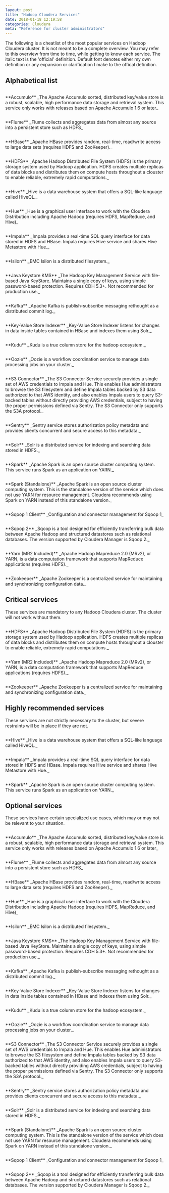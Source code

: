 ```yaml
---
layout: post
title: "Hadoop Cloudera Services"
date: 2018-01-18 12:19:58
categories: Cloudera
meta: "Reference for cluster administrators"
---
```


The following is a cheatlist of the most popular services on Hadoop Cloudera cluster. It is not meant to be a complete overview. You may refer to this overview from time to time, while getting to know each service.
The italic text is the 'official' definition. Default font denotes either my own definition or any expansion or clarification I make to the offical definition.

## Alphabetical list

<figure>
  <img src="/posts/20180118-clouderaservices/accumulo.png" alt="">
</figure>
**Accumulo**
_The Apache Accumulo sorted, distributed key/value store is a robust, scalable, high performance data storage and retrieval system. This service only works with releases based on Apache Accumulo 1.6 or later_

<figure>
  <img src="/posts/20180118-clouderaservices/flume.png" alt="">
</figure>
**Flume**
_Flume collects and aggregates data from almost any source into a persistent store such as HDFS_

<figure>
  <img src="/posts/20180118-clouderaservices/hbase.png" alt="">
</figure>
**HBase**
_Apache HBase provides random, real-time, read/write access to large data sets (requires HDFS and ZooKeeper)._

<figure>
  <img src="/posts/20180118-clouderaservices/hdfs.png" alt="">
</figure>
**HDFS**
_Apache Hadoop Distributed File System (HDFS) is the primary storage system used by Hadoop application. HDFS creates multiple replicas of data blocks and distributes them on compute hosts throughout a clouster to enable reliable, extremely rapid computations._

<figure>
  <img src="/posts/20180118-clouderaservices/hive.png" alt="">
</figure>
**Hive**
_Hive is a data warehouse system that offers a SQL-like language called HiveQL._

<figure>
  <img src="/posts/20180118-clouderaservices/hue.png" alt="">
</figure>
**Hue**
_Hue is a graphical user interface to work with the Cloudera Distribution including Apache Hadoop (requires HDFS, MapReduce, and Hive)_

<figure>
  <img src="/posts/20180118-clouderaservices/impala.png" alt="">
</figure>
**Impala**
_Impala provides a real-time SQL query interface for data stored in HDFS and HBase. Impala requires Hive service and shares Hive Metastore with Hue._

<figure>
  <img src="/posts/20180118-clouderaservices/isilon.png" alt="">
</figure>
**Isilon**
_EMC Isilon is a distributed filesystem._

<figure>
  <img src="/posts/20180118-clouderaservices/javakeystorekms.png" alt="">
</figure>
**Java Keystore KMS**
_The Hadoop Key Management Service with file-based Java KeyStore. Maintains a single copy of keys, using simple password-based protection. Requires CDH 5.3+. Not recommended for production use._

<figure>
  <img src="/posts/20180118-clouderaservices/kafka.png" alt="">
</figure>
**Kafka**
_Apache Kafka is publish-subscribe messaging rethought as a distributed commit log._

<figure>
  <img src="/posts/20180118-clouderaservices/keyvaluestoreindexer.png" alt="">
</figure>
**Key-Value Store Indexer**
_Key-Value Store Indexer listens for changes in data inside tables contained in HBase and indexes them using Solr._

<figure>
  <img src="/posts/20180118-clouderaservices/kudu.png" alt="">
</figure>
**Kudu**
_Kudu is a true column store for the hadoop ecosystem._

<figure>
  <img src="/posts/20180118-clouderaservices/oozie.png" alt="">
</figure>
**Oozie**
_Oozie is a workflow coordination service to manage data processing jobs on your cluster._

<figure>
  <img src="/posts/20180118-clouderaservices/s3connector.png" alt="">
</figure>
**S3 Connector**
_The S3 Connector Service securely provides a single set of AWS credentials to Impala and Hue. This enables Hue administrators to browse the S3 filesystem and define Impala tables backed by S3 data authorized to that AWS identity, and also enables Impala users to query S3-backed tables without directly providing AWS credentials, subject to having the proper permissions defined via Sentry. The S3 Connector only supports the S3A protocol._

<figure>
  <img src="/posts/20180118-clouderaservices/sentry.png" alt="">
</figure>
**Sentry**
_Sentry service stores authorization policy metadata and provides clients concurrent and secure access to this metadata._

<figure>
  <img src="/posts/20180118-clouderaservices/solr.png" alt="">
</figure>
**Solr**
_Solr is a distributed service for indexing and searching data stored in HDFS._

<figure>
  <img src="/posts/20180118-clouderaservices/spark.png" alt="">
</figure>
**Spark**
_Apache Spark is an open source cluster computing system. This service runs Spark as an application on YARN._

<figure>
  <img src="/posts/20180118-clouderaservices/spark.png" alt="">
</figure>
**Spark (Standalone)**
_Apache Spark is an open source cluster computing system. This is the standalone version of the service which does not use YARN for resource management. Cloudera recommends using Spark on YARN instead of this standalone version._

<figure>
  <img src="/posts/20180118-clouderaservices/sqoop.png" alt="">
</figure>
**Sqoop 1 Client**
_Configuration and connector management for Sqoop 1_

<figure>
  <img src="/posts/20180118-clouderaservices/sqoop.png" alt="">
</figure>
**Sqoop 2**
_Sqoop is a tool designed for efficiently transferring bulk data between Apache Hadoop and structured datastores such as relational databases. The version supported by Cloudera Manager is Sqoop 2._

<figure>
  <img src="/posts/20180118-clouderaservices/yarn.png" alt="">
</figure>
**Yarn (MR2 Included)**
_Apache Hadoop Mapreduce 2.0 (MRv2), or YARN, is a data computation framework that supports MapReduce applications (requires HDFS)._

<figure>
  <img src="/posts/20180118-clouderaservices/zookeeper.png" alt="">
</figure>
**Zookeeper**
_Apache Zookeeper is a centralized service for maintaining and synchronizing configuration data._


## Critical services

These services are mandatory to any Hadoop Cloudera cluster. The cluster will not work without them.

<figure>
  <img src="/posts/20180118-clouderaservices/hdfs.png" alt="">
</figure>
**HDFS**
_Apache Hadoop Distributed File System (HDFS) is the primary storage system used by Hadoop application. HDFS creates multiple replicas of data blocks and distributes them on compute hosts throughout a clouster to enable reliable, extremely rapid computations._

<figure>
  <img src="/posts/20180118-clouderaservices/yarn.png" alt="">
</figure>
**Yarn (MR2 Included)**
_Apache Hadoop Mapreduce 2.0 (MRv2), or YARN, is a data computation framework that supports MapReduce applications (requires HDFS)._

<figure>
  <img src="/posts/20180118-clouderaservices/zookeeper.png" alt="">
</figure>
**Zookeeper**
_Apache Zookeeper is a centralized service for maintaining and synchronizing configuration data._


## Highly recommended services

These services are not strictly necessary to the cluster, but severe restraints will be in place if they are not.

<figure>
  <img src="/posts/20180118-clouderaservices/hive.png" alt="">
</figure>
**Hive**
_Hive is a data warehouse system that offers a SQL-like language called HiveQL._

<figure>
  <img src="/posts/20180118-clouderaservices/impala.png" alt="">
</figure>
**Impala**
_Impala provides a real-time SQL query interface for data stored in HDFS and HBase. Impala requires Hive service and shares Hive Metastore with Hue._

<figure>
  <img src="/posts/20180118-clouderaservices/spark.png" alt="">
</figure>
**Spark**
_Apache Spark is an open source cluster computing system. This service runs Spark as an application on YARN._


## Optional services

These services have certain specialized use cases, which may or may not be relevant to your situation.

<figure>
  <img src="/posts/20180118-clouderaservices/accumulo.png" alt="">
</figure>
**Accumulo**
_The Apache Accumulo sorted, distributed key/value store is a robust, scalable, high performance data storage and retrieval system. This service only works with releases based on Apache Accumulo 1.6 or later_

<figure>
  <img src="/posts/20180118-clouderaservices/flume.png" alt="">
</figure>
**Flume**
_Flume collects and aggregates data from almost any source into a persistent store such as HDFS_

<figure>
  <img src="/posts/20180118-clouderaservices/hbase.png" alt="">
</figure>
**HBase**
_Apache HBase provides random, real-time, read/write access to large data sets (requires HDFS and ZooKeeper)._

<figure>
  <img src="/posts/20180118-clouderaservices/hue.png" alt="">
</figure>
**Hue**
_Hue is a graphical user interface to work with the Cloudera Distribution including Apache Hadoop (requires HDFS, MapReduce, and Hive)_

<figure>
  <img src="/posts/20180118-clouderaservices/isilon.png" alt="">
</figure>
**Isilon**
_EMC Isilon is a distributed filesystem._

<figure>
  <img src="/posts/20180118-clouderaservices/javakeystorekms.png" alt="">
</figure>
**Java Keystore KMS**
_The Hadoop Key Management Service with file-based Java KeyStore. Maintains a single copy of keys, using simple password-based protection. Requires CDH 5.3+. Not recommended for production use._

<figure>
  <img src="/posts/20180118-clouderaservices/kafka.png" alt="">
</figure>
**Kafka**
_Apache Kafka is publish-subscribe messaging rethought as a distributed commit log._

<figure>
  <img src="/posts/20180118-clouderaservices/keyvaluestoreindexer.png" alt="">
</figure>
**Key-Value Store Indexer**
_Key-Value Store Indexer listens for changes in data inside tables contained in HBase and indexes them using Solr._

<figure>
  <img src="/posts/20180118-clouderaservices/kudu.png" alt="">
</figure>
**Kudu**
_Kudu is a true column store for the hadoop ecosystem._

<figure>
  <img src="/posts/20180118-clouderaservices/oozie.png" alt="">
</figure>
**Oozie**
_Oozie is a workflow coordination service to manage data processing jobs on your cluster._

<figure>
  <img src="/posts/20180118-clouderaservices/s3connector.png" alt="">
</figure>
**S3 Connector**
_The S3 Connector Service securely provides a single set of AWS credentials to Impala and Hue. This enables Hue administrators to browse the S3 filesystem and define Impala tables backed by S3 data authorized to that AWS identity, and also enables Impala users to query S3-backed tables without directly providing AWS credentials, subject to having the proper permissions defined via Sentry. The S3 Connector only supports the S3A protocol._

<figure>
  <img src="/posts/20180118-clouderaservices/sentry.png" alt="">
</figure>
**Sentry**
_Sentry service stores authorization policy metadata and provides clients concurrent and secure access to this metadata._

<figure>
  <img src="/posts/20180118-clouderaservices/solr.png" alt="">
</figure>
**Solr**
_Solr is a distributed service for indexing and searching data stored in HDFS._

<figure>
  <img src="/posts/20180118-clouderaservices/spark.png" alt="">
</figure>
**Spark (Standalone)**
_Apache Spark is an open source cluster computing system. This is the standalone version of the service which does not use YARN for resource management. Cloudera recommends using Spark on YARN instead of this standalone version._

<figure>
  <img src="/posts/20180118-clouderaservices/sqoop.png" alt="">
</figure>
**Sqoop 1 Client**
_Configuration and connector management for Sqoop 1_

<figure>
  <img src="/posts/20180118-clouderaservices/sqoop.png" alt="">
</figure>
**Sqoop 2**
_Sqoop is a tool designed for efficiently transferring bulk data between Apache Hadoop and structured datastores such as relational databases. The version supported by Cloudera Manager is Sqoop 2._


